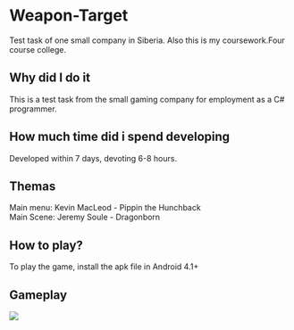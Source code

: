 # Weapon-Target 
Test task of one small company in Siberia. Also this is my coursework.Four course college.

## Why did I do it
This is a test task from the small gaming company for employment as a C# programmer.

## How much time did i spend developing
Developed within 7 days, devoting 6-8 hours.

## Themas
Main menu: Kevin MacLeod - Pippin the Hunchback <br>
Main Scene: Jeremy Soule - Dragonborn

## How to play?
To play the game, install the apk file in Android 4.1+

## Gameplay
[![](https://img.youtube.com/vi/bHL-Of8_cV4/sddefault.jpg)](https://youtu.be/bHL-Of8_cV4)
